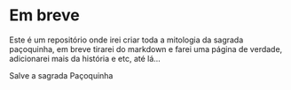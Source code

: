 # Em breve

Este é um repositório onde irei criar toda a mitologia da sagrada paçoquinha, em breve tirarei do markdown e farei uma página de verdade, adicionarei mais da história e etc, até lá...

Salve a sagrada Paçoquinha